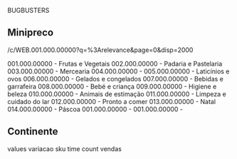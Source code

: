 BUGBUSTERS

## Minipreco

/c/WEB.001.000.00000?q=%3Arelevance&page=0&disp=2000

001.000.00000 - Frutas e Vegetais
002.000.00000 - Padaria e Pastelaria
003.000.00000 - Mercearia
004.000.00000 - 
005.000.00000 - Laticínios e ovos
006.000.00000 - Gelados e congelados
007.000.00000 - Bebidas e garrafeira
008.000.00000 - Bebé e criança
009.000.00000 - Higiene e beleza
010.000.00000 - Animais de estimação
011.000.00000 - Limpeza e cuidado do lar
012.000.00000 - Pronto a comer
013.000.00000 - Natal
014.000.00000 - Páscoa
001.000.00000 - 
001.000.00000 - 

## Continente

values variacao
sku
time
count vendas
